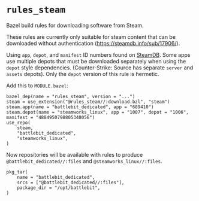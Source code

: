 # `rules_steam`

Bazel build rules for downloading software from Steam.

These rules are currently only suitable for steam content that can be downloaded without authentication (https://steamdb.info/sub/17906/).

Using `app`, `depot`, and `manifest` ID numbers found on [SteamDB](https://steamdb.info/apps/). Some apps use multiple depots that must be downloaded separately when using the `depot` style dependencies. (Counter-Strike: Source has separate `server` and `assets` depots). Only the `depot` version of this rule is hermetic.

Add this to `MODULE.bazel`:

```
bazel_dep(name = "rules_steam", version = "...")
steam = use_extension("@rules_steam//:download.bzl", "steam")
steam.app(name = "battlebit_dedicated", app = "689410")
steam.depot(name = "steamworks_linux", app = "1007", depot = "1006", manifest = "4884950798805348056")
use_repo(
    steam,
    "battlebit_dedicated",
    "steamworks_linux",
)
```

Now repositories will be available with rules to produce `@battlebit_dedicated//:files` and `@steamworks_linux//:files`.

```
pkg_tar(
    name = "battlebit_dedicated",
    srcs = ["@battlebit_dedicated//:files"],
    package_dir = "/opt/battlebit",
)
```
